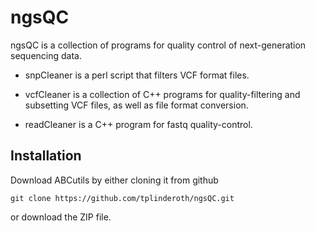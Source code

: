 ngsQC
=====

ngsQC is a collection of programs for quality control of next-generation sequencing data.

* snpCleaner is a perl script that filters VCF format files.

* vcfCleaner is a collection of C++ programs for quality-filtering and subsetting VCF files, as well as file format conversion.

* readCleaner is a C++ program for fastq quality-control.

## Installation

Download ABCutils by either cloning it from github

	git clone https://github.com/tplinderoth/ngsQC.git

or download the ZIP file.
